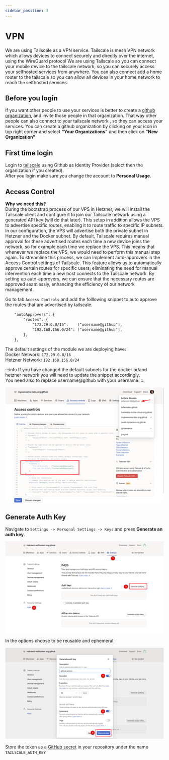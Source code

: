 ```yaml
---
sidebar_position: 3
---
```


# VPN

We are using Tailscale as a VPN service. Tailscale is mesh VPN network which allows devices to connect securely and directly over the internet, using the WireGuard protocol
We are using Tailscale so you can connect your mobile device to the tailscale network, so you can securely access your selfhosted services from anywhere.
You can also connect add a home router to the tailscale so you can allow all devices in your home network to reach the selfhosted services.

## Before you login

If you want other people to use your services is better to create a [github organization](https://docs.github.com/en/organizations/collaborating-with-groups-in-organizations/creating-a-new-organization-from-scratch), and invite those people in that organization.
That way other people can also connect to your tailscale network , so they can access your services.
You can create a github organization by clicking on your icon in top right corner and select **"Your Organizations"**  and then click on **"New Organization"**

## First time login
Login to [tailscale](https://login.tailscale.com/) using Github as Identity Provider (select then the organization if you created).   
After you login make sure you change the account to **Personal Usage**.


## Access Control

**Why we need this?**  
During the bootstrap process of our VPS in Hetzner, we will install the Tailscale client and configure it to join our Tailscale network using a generated API key (will do that later). This setup in addition allows the VPS to advertise specific routes, enabling it to route traffic to specific IP subnets.  
In our configuration, the VPS will advertise both the private subnet in Hetzner and the Docker subnet. By default, Tailscale requires manual approval for these advertised routes each time a new device joins the network, so for example each time we replace the VPS. This means that whenever we replace the VPS, we would need to perform this manual step again.
To streamline this process, we can implement auto-approvers in the Access Control settings of Tailscale. This feature allows us to automatically approve certain routes for specific users, eliminating the need for manual intervention each time a new host connects to the Tailscale network. By setting up auto-approvers, we can ensure that the necessary routes are approved seamlessly, enhancing the efficiency of our network management.


Go to tab `Access Controls` and add the folllowing snippet to auto approve the routes that are advertised by tailscale.

```
	"autoApprovers": {
		"routes": {
			"172.29.0.0/16":    ["username@github"],
			"192.168.156.0/24": ["username@github"],
		},
	},
```

The default settings of the module we are deploying have:  
Docker Network: `172.29.0.0/16`  
Hetzner Network: `192.168.156.0/24`  

:::info
If you have changed the default subnets for the docker or/and hetzner network you will need to update the snippet accordingly.  
You need also to replace username@github with your username.
:::

![](../../static/img/tailscale-acl.png)

## Generate Auth Key
Navigate to `Settings -> Personal Settings -> Keys` and press **Generate an auth key**.  

![](../../static/img/tailscale-auth-key.png)

In the options choose to be reusable and ephemeral.

![](../../static/img/tailscale-auth-key-2.png)

Store the token as a [GitHub secret](Github#github-secret) in your repository under the name `TAILSCALE_AUTH_KEY`

